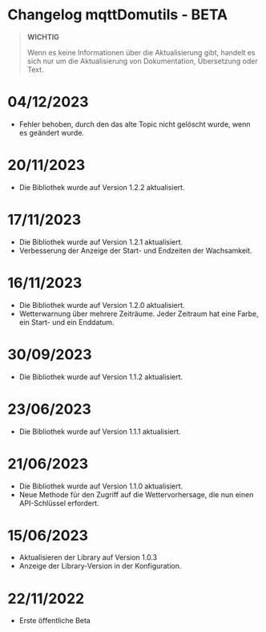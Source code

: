 # Changelog mqttDomutils - BETA

>**WICHTIG**
>
>Wenn es keine Informationen über die Aktualisierung gibt, handelt es sich nur um die Aktualisierung von Dokumentation, Übersetzung oder Text.

# 04/12/2023
- Fehler behoben, durch den das alte Topic nicht gelöscht wurde, wenn es geändert wurde.

# 20/11/2023
- Die Bibliothek wurde auf Version 1.2.2 aktualisiert.

# 17/11/2023
- Die Bibliothek wurde auf Version 1.2.1 aktualisiert.
- Verbesserung der Anzeige der Start- und Endzeiten der Wachsamkeit.

# 16/11/2023
- Die Bibliothek wurde auf Version 1.2.0 aktualisiert.
- Wetterwarnung über mehrere Zeiträume. Jeder Zeitraum hat eine Farbe, ein Start- und ein Enddatum.

# 30/09/2023
- Die Bibliothek wurde auf Version 1.1.2 aktualisiert.

# 23/06/2023
- Die Bibliothek wurde auf Version 1.1.1 aktualisiert.

# 21/06/2023
- Die Bibliothek wurde auf Version 1.1.0 aktualisiert.
- Neue Methode für den Zugriff auf die Wettervorhersage, die nun einen API-Schlüssel erfordert.

# 15/06/2023
- Aktualisieren der Library auf Version 1.0.3
- Anzeige der Library-Version in der Konfiguration.

# 22/11/2022
- Erste öffentliche Beta
